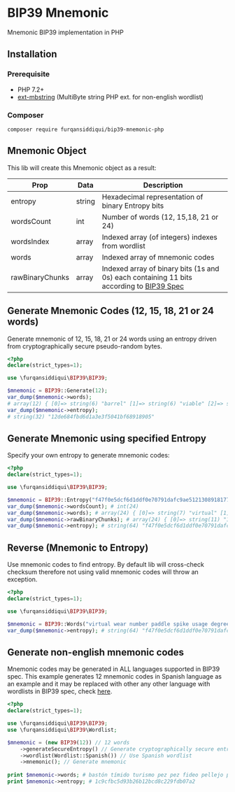 # BIP39 Mnemonic

Mnemonic BIP39 implementation in PHP

## Installation

### Prerequisite

* PHP 7.2+
* [ext-mbstring](http://php.net/manual/en/book.mbstring.php) (MultiByte string PHP ext. for non-english wordlist)

### Composer

`composer require furqansiddiqui/bip39-mnemonic-php`

## Mnemonic Object

This lib will create this Mnemonic object as a result:

| Prop | Data | Description
| --- | --- | ---
| entropy | string | Hexadecimal representation of binary Entropy bits
| wordsCount | int | Number of words (12, 15,18, 21 or 24)
| wordsIndex | array | Indexed array (of integers) indexes from wordlist
| words | array | Indexed array of mnemonic codes
| rawBinaryChunks | array | Indexed array of binary bits (1s and 0s) each containing 11 bits according to [BIP39 Spec](https://github.com/bitcoin/bips/blob/master/bip-0039.mediawiki)

## Generate Mnemonic Codes (12, 15, 18, 21 or 24 words)

Generate mnemonic of 12, 15, 18, 21 or 24 words using an entropy driven from cryptographically secure pseudo-random bytes. 

```php
<?php
declare(strict_types=1);

use \furqansiddiqui\BIP39\BIP39;

$mnemonic = BIP39::Generate(12);
var_dump($mnemonic->words);
# array(12) { [0]=> string(6) "barrel" [1]=> string(6) "viable" [2]=> string(6) "become" [3]=> string(4) "kiss" [4]=> string(6) "spider" [5]=> string(8) "business" [6]=> string(4) "wool" [7]=> string(6) "amused" [8]=> string(7) "satoshi" [9]=> string(4) "duty" [10]=> string(4) "girl" [11]=> string(5) "april" }
var_dump($mnemonic->entropy);
# string(32) "12de684fbd6d1a3e3f5041bf68918905" 
```

## Generate Mnemonic using specified Entropy

Specify your own entropy to generate mnemonic codes:

```php
<?php
declare(strict_types=1);

use \furqansiddiqui\BIP39\BIP39;

$mnemonic = BIP39::Entropy("f47f0e5dcf6d1ddf0e70791dafc9ae512130891817769976cd50533021e58a8b");
var_dump($mnemonic->wordsCount); # int(24) 
var_dump($mnemonic->words); # array(24) { [0]=> string(7) "virtual" [1]=> string(4) "wear" [2]=> stri...
var_dump($mnemonic->rawBinaryChunks); # array(24) { [0]=> string(11) "11110100011" [1]=> string(11) "11111000011" [2]=> string(11) "10010...
var_dump($mnemonic->entropy); # string(64) "f47f0e5dcf6d1ddf0e70791dafc9ae512130891817769976cd50533021e58a8b"
```

## Reverse (Mnemonic to Entropy)

Use mnemonic codes to find entropy. By default lib will cross-check checksum therefore not using valid mnemonic codes will throw an exception.

```php
<?php
declare(strict_types=1);

use \furqansiddiqui\BIP39\BIP39;

$mnemonic = BIP39::Words("virtual wear number paddle spike usage degree august buffalo layer high pelican basic duty gate uphold offer reopen favorite please acoustic version clay leader");
var_dump($mnemonic->entropy); # string(64) "f47f0e5dcf6d1ddf0e70791dafc9ae512130891817769976cd50533021e58a8b"
```

## Generate non-english mnemonic codes

Mnemonic codes may be generated in ALL languages supported in BIP39 spec. This example generates 12 mnemonic codes in Spanish language as an example and it may be replaced with other any other language with wordlists in BIP39 spec, check [here](https://github.com/bitcoin/bips/blob/master/bip-0039/bip-0039-wordlists.md).

```php
<?php
declare(strict_types=1);

use \furqansiddiqui\BIP39\BIP39;
use \furqansiddiqui\BIP39\Wordlist;

$mnemonic = (new BIP39(12)) // 12 words
    ->generateSecureEntropy() // Generate cryptographically secure entropy
    ->wordlist(Wordlist::Spanish()) // Use Spanish wordlist
    ->mnemonic(); // Generate mnemonic
    
print $mnemonic->words; # bastón tímido turismo pez pez fideo pellejo persona brinco yoga rasgo diluir
print $mnemonic->entropy; # 1c9cfbc5d93b26b12bcd8c229fdb07a2
```